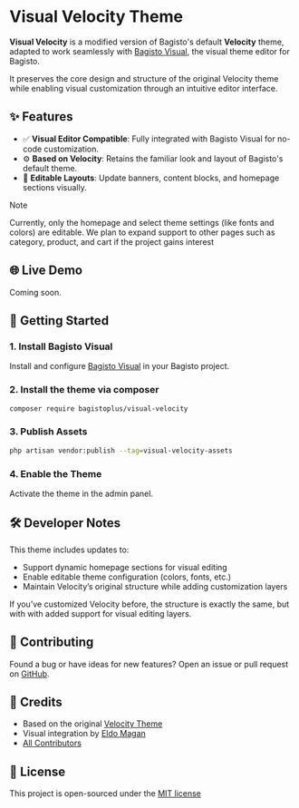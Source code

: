 # Visual Velocity Theme

**Visual Velocity** is a modified version of Bagisto's default **Velocity** theme, adapted to work seamlessly with [Bagisto Visual](https://github.com/bagistoplus/visual), the visual theme editor for Bagisto.

It preserves the core design and structure of the original Velocity theme while enabling visual customization through an intuitive editor interface.

## ✨ Features

- ✅ **Visual Editor Compatible**: Fully integrated with Bagisto Visual for no-code customization.
- ⚙️ **Based on Velocity**: Retains the familiar look and layout of Bagisto's default theme.
- 🎨 **Editable Layouts**: Update banners, content blocks, and homepage sections visually.

> [!NOTE]
> Currently, only the homepage and select theme settings (like fonts and colors) are editable. We plan to expand support to other pages such as category, product, and cart if the project gains interest

## 🌐 Live Demo

Coming soon.

## 🚀 Getting Started

### 1. Install Bagisto Visual

Install and configure [Bagisto Visual](https://github.com/bagistoplus/visual) in your Bagisto project.

### 2. Install the theme via composer

```bash
composer require bagistoplus/visual-velocity
```

### 3. Publish Assets

```bash
php artisan vendor:publish --tag=visual-velocity-assets
```

### 4. Enable the Theme

Activate the theme in the admin panel.

## 🛠 Developer Notes

This theme includes updates to:

- Support dynamic homepage sections for visual editing
- Enable editable theme configuration (colors, fonts, etc.)
- Maintain Velocity’s original structure while adding customization layers

If you’ve customized Velocity before, the structure is exactly the same, but with with added support for visual editing layers.

## 🤝 Contributing

Found a bug or have ideas for new features? Open an issue or pull request on [GitHub](https://github.com/bagistoplus/visual-velocity).

## 👥 Credits

- Based on the original [Velocity Theme](https://github.com/bagisto/bagisto/tree/master/packages/Webkul/Shop)
- Visual integration by [Eldo Magan](https://github.com/eldomagan)
- [All Contributors](../../contributors)

## 📄 License

This project is open-sourced under the [MIT license](./LICENSE.md)
